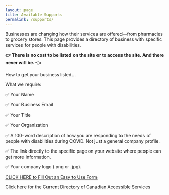 ```yaml
---
layout: page
title: Available Supports
permalink: /supports/
---
```


Businesses are changing how their services are offered—from pharmacies to grocery stores. This page provides a directory of business with specific services for people with disabilities.

**👉 There is no cost to be listed on the site or to access the site. And there never will be. 👈**


How to get your business listed...


What we require:

✅ Your Name

✅ Your Business Email

✅ Your Title

✅ Your Organization

✅ A 100-word description of how you are responding to the needs of people with disabilities during COVID. Not just a general company profile.

✅ The link directly to the specific page on your website where people can get more information.

✅ Your company logo (.png or .jpg).

[CLICK HERE to Fill Out an Easy to Use Form](https://docs.google.com/forms/d/e/1FAIpQLSejm5ZIHrn6IIcvWNifnCeHyQnGI5yVBJNoFc_MGgaCVHvFYA/viewform)



Click here for the Current Directory of Canadian Accessible Services
